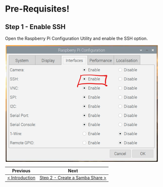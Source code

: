 # Pre-Requisites! #

## Step 1 - Enable SSH ##

Open the Raspberry Pi Configuration Utility and enable the SSH option.

<p align="center">
    <img src="images/01-enable-ssh.png" width="500px" >
</p>

| Previous | Next |
| -------- | ---- |
| [< Introduction](/README.md) | [Step 2 - Create a Samba Share >](02-create-samba-share.md) |